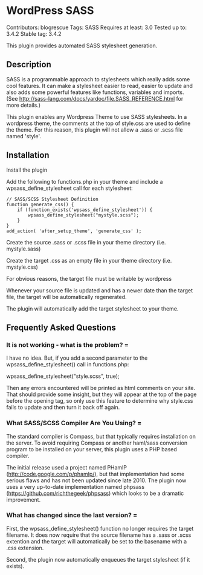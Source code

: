 # WordPress SASS

Contributors: blogrescue
Tags: SASS
Requires at least: 3.0
Tested up to: 3.4.2
Stable tag: 3.4.2

This plugin provides automated SASS stylesheet generation.

##  Description

SASS is a programmable approach to stylesheets which really adds some cool features. It can make a stylesheet easier to read, easier to update and also adds some powerful features like functions, variables and imports. (See http://sass-lang.com/docs/yardoc/file.SASS_REFERENCE.html for more details.)

This plugin enables any Wordpress Theme to use SASS stylesheets.  In a wordpress theme, the comments at the top of style.css are used to define the theme.  For this reason, this plugin will not allow a .sass or .scss file named 'style'.

## Installation

Install the plugin

 Add the following to functions.php in your theme and include a wpsass_define_stylesheet call for each stylesheet:

    // SASS/SCSS Stylesheet Definition  
    function generate_css() {  
        if (function_exists('wpsass_define_stylesheet')) {  
            wpsass_define_stylesheet("mystyle.scss");  
        }  
    }  
    add_action( 'after_setup_theme', 'generate_css' );  

Create the source .sass or .scss file in your theme directory (i.e. mystyle.sass)

Create the target .css as an empty file in your theme directory (i.e. mystyle.css)

For obvious reasons, the target file must be writable by wordpress

Whenever your source file is updated and has a newer date than the target file, the target will be automatically regenerated.  

The plugin will automatically add the target stylesheet to your theme.

## Frequently Asked Questions

### It is not working - what is the problem? =

I have no idea.  But, if you add a second parameter to the wpsass_define_stylesheet() call in functions.php:

  wpsass_define_stylesheet("style.scss", true);

Then any errors encountered will be printed as html comments on your site.  That should provide some insight, but they will appear at the top of the page before the opening <html> tag, so only use this feature to determine why style.css fails to update and then turn it back off again.

### What SASS/SCSS Compiler Are You Using? =

The standard compiler is Compass, but that typically requires installation on the server.  To avoid requiring Compass or another haml/sass conversion program to be installed on your server, this plugin uses a PHP based compiler.

The initial release used a project named PHamlP (http://code.google.com/p/phamlp/), but that implementation had some serious flaws and has not been updated since late 2010.  The plugin now uses a very up-to-date implementation named phpsass (https://github.com/richthegeek/phpsass) which looks to be a dramatic improvement.

### What has changed since the last version? =

First, the wpsass_define_stylesheet() function no longer requires the target filename.  It does now require that the source filename has a .sass or .scss extention and the target will automatically be set to the basename with a .css extension.

Second, the plugin now automatically enqueues the target stylesheet (if it exists).
